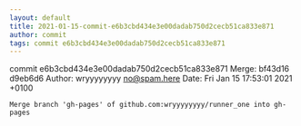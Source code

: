 ```yaml
---
layout: default
title: 2021-01-15-commit-e6b3cbd434e3e00dadab750d2cecb51ca833e871
author: commit
tags: commit e6b3cbd434e3e00dadab750d2cecb51ca833e871
---
```


commit e6b3cbd434e3e00dadab750d2cecb51ca833e871
Merge: bf43d16 d9eb6d6
Author: wryyyyyyyy <no@spam.here>
Date:   Fri Jan 15 17:53:01 2021 +0100

    Merge branch 'gh-pages' of github.com:wryyyyyyyy/runner_one into gh-pages
